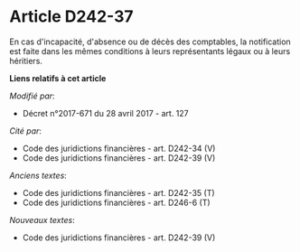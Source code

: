 # Article D242-37

En cas d'incapacité, d'absence ou de décès des comptables, la notification est faite dans les mêmes conditions à leurs
représentants légaux ou à leurs héritiers.

**Liens relatifs à cet article**

_Modifié par_:

  - Décret n°2017-671 du 28 avril 2017 - art. 127

_Cité par_:

  - Code des juridictions financières - art. D242-34 (V)
  - Code des juridictions financières - art. D242-39 (V)

_Anciens textes_:

  - Code des juridictions financières - art. D242-35 (T)
  - Code des juridictions financières - art. D246-6 (T)

_Nouveaux textes_:

  - Code des juridictions financières - art. D242-39 (V)
